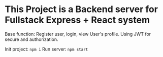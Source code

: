 # This Project is a Backend server for Fullstack Express + React system

Base function: Register user, login, view User's profile. Using JWT for secure and authorization.

Init project: `npm i`
Run server: `npm start`
